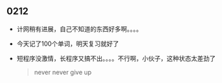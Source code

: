 ## 0212

* 计网稍有进展，自己不知道的东西好多啊。。。。

* 今天记了100个单词，明天复习就好了

* 短程序没激情，长程序又搞不出。。。。不行啊，小伙子，这种状态太差劲了

  > never never give up